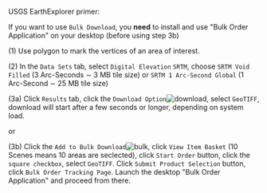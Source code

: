USGS EarthExplorer primer:

If you want to use `Bulk Download`, you **need** to install and use "Bulk Order Application" on your desktop (before using step 3b)

(1) Use polygon to mark the vertices of an area of interest.

(2) In the `Data Sets` tab, select `Digital Elevation` `SRTM`, choose `SRTM Void Filled` (3 Arc-Seconds &sim; 3 MB tile size) or `SRTM 1 Arc-Second Global` (1 Arc-Second &sim; 25 MB tile size)

(3a) Click `Results` tab, click the `Download Option`![download](https://github.com/nicholas-fong/SRTM-GeoTIFF/blob/main/icons/download.png), select `GeoTIFF`, download will start after a few seconds or longer, depending on system load.

or

(3b) Click the `Add to Bulk Download`![bulk](https://github.com/nicholas-fong/SRTM-GeoTIFF/blob/main/icons/bulk-download.png), click `View Item Basket` (10 Scenes means 10 areas are seclected), click `Start Order` button,  click the `square checkbox`, select `GeoTIFF`. Click `Submit Product Selection` button, click `Bulk Order Tracking Page`. Launch the desktop "Bulk Order Application" and proceed from there.
